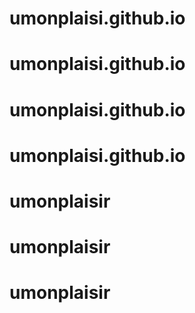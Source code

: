 # umonplaisi.github.io
# umonplaisi.github.io
# umonplaisi.github.io
# umonplaisi.github.io
# umonplaisir
# umonplaisir
# umonplaisir

